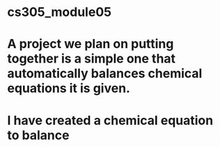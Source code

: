 # cs305_module05

# A project we plan on putting together is a simple one that automatically balances chemical equations it is given. 
# I have created a chemical equation to balance
